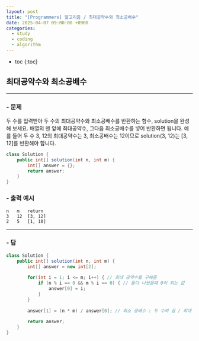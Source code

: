 ```yaml
---
layout: post
title: "[Programmers] 알고리즘 / 최대공약수와 최소공배수"
date: 2025-04-07 09:00:00 +0900
categories: 
  - study
  - coding
  - algorithm
---
```


* toc
{:toc}

## 최대공약수와 최소공배수

---

### - 문제

두 수를 입력받아 두 수의 최대공약수와 최소공배수를 반환하는 함수, solution을 완성해 보세요. 배열의 맨 앞에 최대공약수, 그다음 최소공배수를 넣어 반환하면 됩니다. 예를 들어 두 수 3, 12의 최대공약수는 3, 최소공배수는 12이므로 solution(3, 12)는 [3, 12]를 반환해야 합니다.

```java
class Solution {
    public int[] solution(int n, int m) {
        int[] answer = {};
        return answer;
    }
}
```

### - 출력 예시

```
n	m	return
3	12	[3, 12]
2	5	[1, 10]
```

<!-- >  -->

---

### - 답

```java
class Solution {
    public int[] solution(int n, int m) {
        int[] answer = new int[2];
        
        for(int i = 1; i <= m; i++) { // 최대 공약수를 구해줌
            if (n % i == 0 && m % i == 0) { // 둘다 나눴을떄 0이 되는 값
                answer[0] = i;
            }
        }
        
        answer[1] = (n * m) / answer[0]; // 최소 공배수 : 두 수의 곱 / 최대 공약수
        
        return answer;
    }
}
```

<!--  -->
